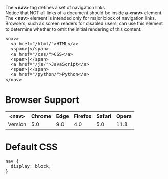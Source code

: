 The <b>&lt;nav&gt;</b> tag defines a set of navigation links.
<br>
Notice that NOT all links of a document should be inside a <b>&lt;nav&gt;</b> element. The <b>&lt;nav&gt;</b> element is intended only for major block of navigation links.
<br>
Browsers, such as screen readers for disabled users, can use this element to determine whether to omit the initial rendering of this content.
<pre>
&lt;nav&gt;
  &lt;a href="/html/"&gt;HTML&lt;/a&gt;
  &lt;span&gt;|&lt;/span&gt;
  &lt;a href="/css/"&gt;CSS&lt;/a&gt;
  &lt;span&gt;|&lt;/span&gt;
  &lt;a href="/js/"&gt;JavaScript&lt;/a&gt;
  &lt;span&gt;|&lt;/span&gt;
  &lt;a href="/python/"&gt;Python&lt;/a&gt;
&lt;/nav&gt;
</pre>
<h1>Browser Support</h1>
<table class="ws-table-all notranslate">
  <tr>
    <th>&lt;nav&gt;</th>
    <th>Chrome</th>
    <th>Edge</th>
    <th>Firefox</th>
    <th>Safari</th>
    <th>Opera</th>
  </tr>
  <tr>
    <td>Version</td>
    <td>5.0</td>
    <td>9.0</td>
    <td>4.0</td>
    <td>5.0</td>
    <td>11.1</td>
  </tr>
</table>
<h1>Default CSS</h1>
<pre>
nav { 
  display: block;
}
</pre>
